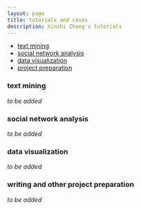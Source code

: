 ```yaml
---
layout: page
title: tutorials and cases
description: Xinzhi Zhang's tutorials
---
```


<div class="navbar">
    <div class="navbar-inner">
        <ul class="nav">
            <li><a href="#textmining">text mining</a></li>
            <li><a href="#SNA">social network analysis</a></li>
            <li><a href="#dataviz">data visualization</a></li>
            <li><a href="#honproj">project preparation</a></li>
        </ul>
    </div>
</div>

### <a name="textmining"></a>text mining 

*to be added* 

### <a name="SNA"></a>social network analysis 

*to be added*  

### <a name="dataviz"></a>data visualization 

*to be added*  

### <a name="honproj"></a>writing and other project preparation 

*to be added*  

